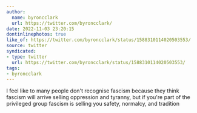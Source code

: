 ```yaml
---
author:
  name: byroncclark
  url: https://twitter.com/byroncclark/
date: 2022-11-03 23:20:15
dontinlinephotos: true
like_of: https://twitter.com/byroncclark/status/1588310114020503553/
source: twitter
syndicated:
- type: twitter
  url: https://twitter.com/byroncclark/status/1588310114020503553/
tags:
- byroncclark
---
```


I feel like to many people don't recognise fascism because they think fascism will arrive selling oppression and tyranny, but if you're part of the privileged group fascism is selling you safety, normalcy, and tradition
